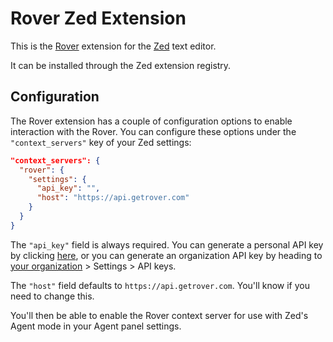 # Rover Zed Extension

This is the [Rover](https://getrover.com) extension for the [Zed](https://zed.dev) text editor.

It can be installed through the Zed extension registry.

## Configuration

The Rover extension has a couple of configuration options to enable interaction with
the Rover. You can configure these options under the `"context_servers"` key of your
Zed settings:

```json
"context_servers": {
  "rover": {
    "settings": {
      "api_key": "",
      "host": "https://api.getrover.com"
    }
  }
}
```

The `"api_key"` field is always required. You can generate a personal API key by
clicking [here](https://app.getrover.com/api-keys), or you can generate an
organization API key by heading to [your organization](https://app.getrover.com/org) >
Settings > API keys.

The `"host"` field defaults to `https://api.getrover.com`. You'll know if you need
to change this.

You'll then be able to enable the Rover context server for use with Zed's Agent
mode in your Agent panel settings.
